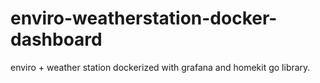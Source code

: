 # enviro-weatherstation-docker-dashboard
enviro + weather station dockerized with grafana and homekit go library. 
